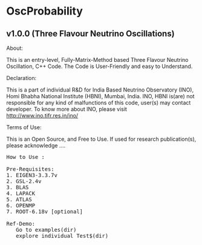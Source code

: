 # OscProbability
## v1.0.0 (Three Flavour Neutrino Oscillations)

About:

  This is an entry-level, Fully-Matrix-Method based Three Flavour Neutrino Oscillation, C++ Code.
  The Code is User-Friendly and easy to Understand.

Declaration:

  This is a part of individual R&D for India Based Neutrino Observatory (INO), Homi Bhabha National Institute (HBNI), Mumbai, India.
  INO, HBNI is(are) not responsible for any kind of malfunctions of this code, user(s) may contact developer.
  To know more about INO, please visit http://www.ino.tifr.res.in/ino/ 

Terms of Use:

  This is an Open Source, and Free to Use.
  If used for research publication(s), please acknowledge ....

<pre>
How to Use :

Pre-Requisites:
1. EIGEN3-3.3.7v
2. GSL-2.4v
3. BLAS
4. LAPACK
5. ATLAS
6. OPENMP
7. ROOT-6.18v [optional]

Ref-Demo:
   Go to examples(dir)
   explore individual Test$(dir)





